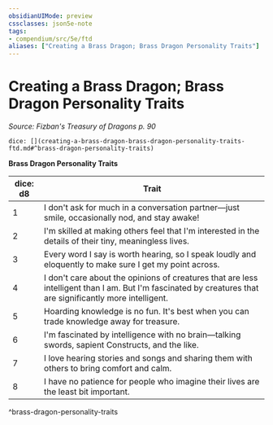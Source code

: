 ```yaml
---
obsidianUIMode: preview
cssclasses: json5e-note
tags:
- compendium/src/5e/ftd
aliases: ["Creating a Brass Dragon; Brass Dragon Personality Traits"]
---
```

# Creating a Brass Dragon; Brass Dragon Personality Traits
*Source: Fizban's Treasury of Dragons p. 90* 

`dice: [](creating-a-brass-dragon-brass-dragon-personality-traits-ftd.md#^brass-dragon-personality-traits)`

**Brass Dragon Personality Traits**

| dice: d8 | Trait |
|----------|-------|
| 1 | I don't ask for much in a conversation partner—just smile, occasionally nod, and stay awake! |
| 2 | I'm skilled at making others feel that I'm interested in the details of their tiny, meaningless lives. |
| 3 | Every word I say is worth hearing, so I speak loudly and eloquently to make sure I get my point across. |
| 4 | I don't care about the opinions of creatures that are less intelligent than I am. But I'm fascinated by creatures that are significantly more intelligent. |
| 5 | Hoarding knowledge is no fun. It's best when you can trade knowledge away for treasure. |
| 6 | I'm fascinated by intelligence with no brain—talking swords, sapient Constructs, and the like. |
| 7 | I love hearing stories and songs and sharing them with others to bring comfort and calm. |
| 8 | I have no patience for people who imagine their lives are the least bit important. |
^brass-dragon-personality-traits